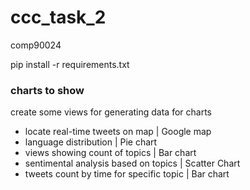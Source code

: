 # ccc_task_2
comp90024

pip install -r requirements.txt

### charts to show
create some views for generating data for charts

- locate real-time tweets on map | Google map
- language distribution | Pie chart
- views showing count of topics | Bar chart
- sentimental analysis based on topics | Scatter Chart
- tweets count by time for specific topic | Bar chart